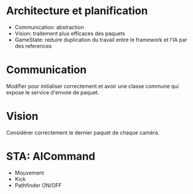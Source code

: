 # Architecture et planification

- Communication: abstraction
- Vision: traitement plus efficaces des paquets
- GameState: reduire duplication du travail entre le framework et l'IA par des references

# Communication

Modifier pour initialiser correctement et avoir une classe commune qui expose le service d'envoie de paquet.


# Vision

Considérer correctement le dernier paquet de chaque caméra.


# STA: AICommand

- Mouvement
- Kick
- Pathfinder ON/OFF
